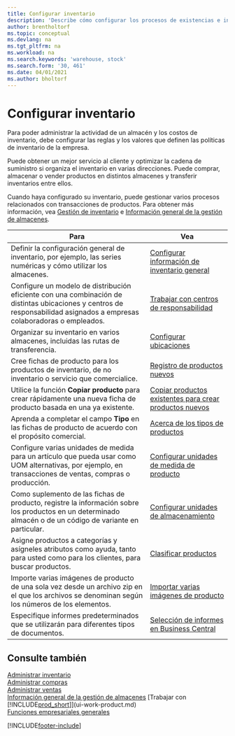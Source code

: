 ```yaml
---
title: Configurar inventario
description: 'Describe cómo configurar los procesos de existencias e inventario, incluidas las rutas de transferencia y las ubicaciones, como los almacenes.'
author: brentholtorf
ms.topic: conceptual
ms.devlang: na
ms.tgt_pltfrm: na
ms.workload: na
ms.search.keywords: 'warehouse, stock'
ms.search.form: '30, 461'
ms.date: 04/01/2021
ms.author: bholtorf
---
```

# <a name="setting-up-inventory"></a>Configurar inventario
Para poder administrar la actividad de un almacén y los costos de inventario, debe configurar las reglas y los valores que definen las políticas de inventario de la empresa.

Puede obtener un mejor servicio al cliente y optimizar la cadena de suministro si organiza el inventario en varias direcciones. Puede comprar, almacenar o vender productos en distintos almacenes y transferir inventarios entre ellos.

Cuando haya configurado su inventario, puede gestionar varios procesos relacionados con transacciones de productos. Para obtener más información, vea [Gestión de inventario](inventory-manage-inventory.md) e [Información general de la gestión de almacenes](design-details-warehouse-management.md).

| Para | Vea |
| --- | --- |
| Definir la configuración general de inventario, por ejemplo, las series numéricas y cómo utilizar los almacenes. |[Configurar información de inventario general](inventory-how-setup-general.md) |
|Configure un modelo de distribución eficiente con una combinación de distintas ubicaciones y centros de responsabilidad asignados a empresas colaboradoras o empleados.|[Trabajar con centros de responsabilidad](inventory-responsibility-centers.md)|
| Organizar su inventario en varios almacenes, incluidas las rutas de transferencia. |[Configurar ubicaciones](inventory-how-register-new-items.md) |
| Cree fichas de producto para los productos de inventario, de no inventario o servicio que comercialice. |[Registro de productos nuevos](inventory-how-register-new-items.md) |
|Utilice la función **Copiar producto** para crear rápidamente una nueva ficha de producto basada en una ya existente.|[Copiar productos existentes para crear productos nuevos](inventory-how-copy-items.md)|
|Aprenda a completar el campo **Tipo** en las fichas de producto de acuerdo con el propósito comercial.|[Acerca de los tipos de productos](inventory-about-item-types.md)|
|Configure varias unidades de medida para un artículo que pueda usar como UOM alternativas, por ejemplo, en transacciones de ventas, compras o producción.|[Configurar unidades de medida de producto](inventory-how-setup-units-of-measure.md)|
|Como suplemento de las fichas de producto, registre la información sobre los productos en un determinado almacén o de un código de variante en particular.|[Configurar unidades de almacenamiento](inventory-how-to-set-up-stockkeeping-units.md)|
| Asigne productos a categorías y asígneles atributos como ayuda, tanto para usted como para los clientes, para buscar productos. |[Clasificar productos](inventory-how-categorize-items.md) |
|Importe varias imágenes de producto de una sola vez desde un archivo zip en el que los archivos se denominan según los números de los elementos.|[Importar varias imágenes de producto](inventory-how-import-item-pictures.md)|
|Especifique informes predeterminados que se utilizarán para diferentes tipos de documentos.|[Selección de informes en Business Central](across-report-selections.md)|

## <a name="see-also"></a>Consulte también

[Administrar inventario](inventory-manage-inventory.md)  
[Administrar compras](purchasing-manage-purchasing.md)  
[Administrar ventas](sales-manage-sales.md)    
[Información general de la gestión de almacenes](design-details-warehouse-management.md)
[Trabajar con [!INCLUDE[prod_short](includes/prod_short.md)]](ui-work-product.md)  
[Funciones empresariales generales](ui-across-business-areas.md)


[!INCLUDE[footer-include](includes/footer-banner.md)]
